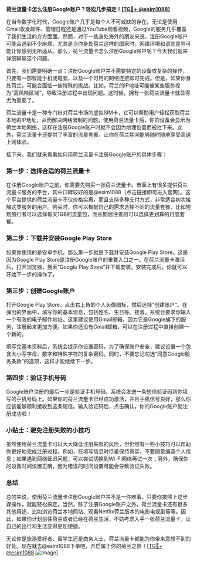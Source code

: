 **荷兰流量卡怎么注册Google账户？轻松几步搞定！[[TG💪+ @esim1088](https://t.me/s/esim1088)]**

在当今数字化时代，Google账户几乎是每个人不可或缺的存在。无论是使用Gmail收发邮件、管理日程还是通过YouTube观看视频，Google的服务几乎覆盖了我们生活的方方面面。然而，对于一些身处海外的朋友来说，注册Google账户可能会遇到不少麻烦，尤其是当你身处荷兰这样的国家时，网络环境和语言差异可能让你感到无所适从。那么，荷兰流量卡怎么注册Google账户呢？今天我们就来详细聊聊这个问题。

首先，我们需要明确一点：注册Google账户并不需要特定的设备或复杂的操作，只要有一部智能手机或电脑，以及一个可用的网络连接即可完成。但是，如果你身处荷兰，可能会面临一些特殊的挑战。比如，荷兰的IP地址可能被某些服务视为“高风险区域”，导致注册过程中出现问题。这时候，拥有一张荷兰流量卡就显得尤为重要了。

荷兰流量卡是一种专门针对荷兰市场的虚拟SIM卡，它可以帮助用户轻松获取荷兰本地的IP地址，从而解决网络限制的问题。使用荷兰流量卡后，你的设备会显示为荷兰本地网络，这样在注册Google账户时就不会因为地理位置而被拦下来。此外，荷兰流量卡还提供了丰富的流量套餐，让你在荷兰期间能够随时随地享受高速上网体验。

接下来，我们就来看看如何用荷兰流量卡注册Google账户的具体步骤：

### 第一步：选择合适的荷兰流量卡

在注册Google账户之前，你需要先购买一张荷兰流量卡。市面上有很多提供荷兰流量卡服务的平台，其中口碑较好的是@esim1088（点击链接即可进入官网）。这个平台提供的荷兰流量卡不仅价格实惠，而且支持多种支付方式，非常适合初次接触这类服务的用户。购买时，你可以根据自己的需求选择不同的流量套餐，比如短期旅行者可以选择每天1GB的流量包，而长期居住者则可以选择更划算的月度套餐。

### 第二步：下载并安装Google Play Store

如果你使用的是安卓手机，那么第一步就是下载并安装Google Play Store。这是因为Google Play Store是注册Google账户的重要入口之一。在荷兰流量卡激活后，打开浏览器，搜索“Google Play Store”并下载安装。安装完成后，你就可以开始下一步的操作了。

### 第三步：创建Google账户

打开Google Play Store，点击右上角的个人头像图标，然后选择“创建账户”。在弹出的界面中，填写你的基本信息，包括姓名、生日等。接着，系统会要求你输入一个有效的电子邮件地址。这里建议使用Gmail邮箱，因为它是Google旗下的服务，注册起来更加方便。如果你还没有Gmail邮箱，可以在注册过程中直接创建一个新的。

填写完基本资料后，系统会提示你设置密码。为了确保账户安全，建议设置一个包含大小写字母、数字和特殊字符的复杂密码。同时，不要忘记勾选“同意Google服务条款”的选项，这样才能继续下一步。

### 第四步：验证手机号码

Google账户注册的最后一步是验证手机号码。系统会发送一条短信验证码到你填写的手机号码上。如果你的荷兰流量卡已经成功激活，并且手机信号良好，那么你应该能够顺利接收到这条短信。输入验证码后，点击确认，你的Google账户就注册成功啦！

### 小贴士：避免注册失败的小技巧

虽然使用荷兰流量卡可以大大降低注册失败的风险，但仍然有一些小技巧可以帮助你更好地完成注册过程。例如，在填写信息时尽量保持真实，不要随意编造个人信息；如果遇到网络延迟问题，可以尝试切换到Wi-Fi网络再试一次；另外，确保你的设备时间设置正确，因为错误的时间设置可能会导致验证失败。

### 总结

总的来说，使用荷兰流量卡注册Google账户并不是一件难事，只要你按照上述步骤操作，就能轻松搞定。当然，除了注册Google账户之外，荷兰流量卡还有很多其他用途，比如浏览荷兰本地网站、观看Netflix荷兰版本的电影电视剧等等。因此，如果你计划前往荷兰或者已经在荷兰生活，不妨考虑入手一张荷兰流量卡，让自己的出行和生活变得更加便捷。

无论你是旅游爱好者、留学生还是商务人士，荷兰流量卡都能为你带来意想不到的好处。现在就去@esim1088下单吧，开启属于你的荷兰之旅！[[TG💪+ @esim1088](https://t.me/s/esim1088) ![Image](https://i.postimg.cc/4NQfJmqS/Snipaste-2025-05-13-00-14-12.png)]